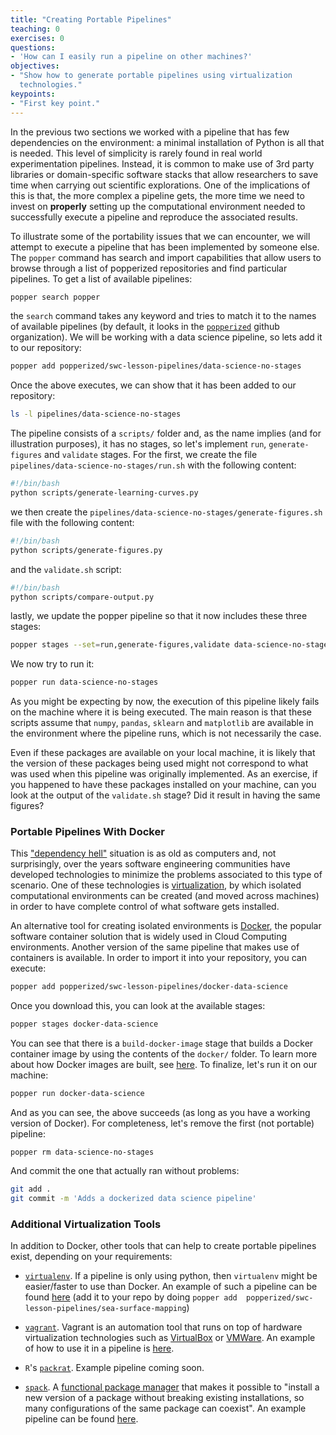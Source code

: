 ```yaml
---
title: "Creating Portable Pipelines"
teaching: 0
exercises: 0
questions:
- 'How can I easily run a pipeline on other machines?'
objectives:
- "Show how to generate portable pipelines using virtualization 
  technologies."
keypoints:
- "First key point."
---
```


In the previous two sections we worked with a pipeline that has few 
dependencies on the environment: a minimal installation of Python is 
all that is needed. This level of simplicity is rarely found in real 
world experimentation pipelines. Instead, it is common to make use of 
3rd party libraries or domain-specific software stacks that allow 
researchers to save time when carrying out scientific explorations. 
One of the implications of this is that, the more complex a pipeline 
gets, the more time we need to invest on **properly** setting up the 
computational environment needed to successfully execute a pipeline 
and reproduce the associated results.

To illustrate some of the portability issues that we can encounter, we 
will attempt to execute a pipeline that has been implemented by 
someone else. The `popper` command has search and import capabilities 
that allow users to browse through a list of popperized repositories 
and find particular pipelines. To get a list of available pipelines:

```bash
popper search popper
```

the `search` command takes any keyword and tries to match it to the 
names of available pipelines (by default, it looks in the 
[`popperized`](https://github.com/popperized) github organization). We 
will be working with a data science pipeline, so lets add it to our 
repository:

```bash
popper add popperized/swc-lesson-pipelines/data-science-no-stages
```

Once the above executes, we can show that it has been added to our 
repository:

```bash
ls -l pipelines/data-science-no-stages
```

The pipeline consists of a `scripts/` folder and, as the name implies 
(and for illustration purposes), it has no stages, so let's implement 
`run`, `generate-figures` and `validate` stages. For the first, we 
create the file `pipelines/data-science-no-stages/run.sh` with the 
following content:

```bash
#!/bin/bash
python scripts/generate-learning-curves.py
```

we then create the 
`pipelines/data-science-no-stages/generate-figures.sh` file with the 
following content:

```bash
#!/bin/bash
python scripts/generate-figures.py
```

and the `validate.sh` script:

```bash
#!/bin/bash
python scripts/compare-output.py
```

lastly, we update the popper pipeline so that it now includes these 
three stages:

```bash
popper stages --set=run,generate-figures,validate data-science-no-stages
```

We now try to run it:

```bash
popper run data-science-no-stages
```

As you might be expecting by now, the execution of this pipeline 
likely fails on the machine where it is being executed. The main 
reason is that these scripts assume that `numpy`, `pandas`, `sklearn` 
and `matplotlib` are available in the environment where the pipeline 
runs, which is not necessarily the case.

Even if these packages are available on your local machine, it is 
likely that the version of these packages being used might not 
correspond to what was used when this pipeline was originally 
implemented. As an exercise, if you happened to have these packages 
installed on your machine, can you look at the output of the 
`validate.sh` stage? Did it result in having the same figures?

### Portable Pipelines With Docker

This ["dependency 
hell"](https://en.wikipedia.org/wiki/Dependency_hell) situation is as 
old as computers and, not surprisingly, over the years software 
engineering communities have developed technologies to minimize the 
problems associated to this type of scenario. One of these 
technologies is 
[virtualization](https://en.wikipedia.org/wiki/Virtualization), by 
which isolated computational environments can be created (and moved 
across machines) in order to have complete control of what software 
gets installed.

An alternative tool for creating isolated environments is 
[Docker](https://en.wikipedia.org/wiki/Docker_(software)), the popular 
software container solution that is widely used in Cloud Computing 
environments. Another version of the same pipeline that makes use of 
containers is available. In order to import it into your repository, 
you can execute:

```bash
popper add popperized/swc-lesson-pipelines/docker-data-science
```

Once you download this, you can look at the available stages:

```bash
popper stages docker-data-science
```

You can see that there is a `build-docker-image` stage that builds a Docker 
container image by using the contents of the `docker/` folder. To 
learn more about how Docker images are built, see 
[here](https://docs.docker.com/engine/reference/commandline/build). To 
finalize, let's run it on our machine:

```bash
popper run docker-data-science
```

And as you can see, the above succeeds (as long as you have a working 
version of Docker). For completeness, let's remove the first (not 
portable) pipeline:

```
popper rm data-science-no-stages
```

And commit the one that actually ran without problems:

```bash
git add .
git commit -m 'Adds a dockerized data science pipeline'
```

### Additional Virtualization Tools

In addition to Docker, other tools that can help to create portable 
pipelines exist, depending on your requirements:

  * [`virtualenv`](https://virtualenv.pypa.io/). If a pipeline is only 
    using python, then `virtualenv` might be easier/faster to use than 
    Docker. An example of such a pipeline can be found 
    [here](https://github.com/popperized/swc-lesson-pipelines/tree/master/pipelines/sea-surface-mapping) 
    (add it to your repo by doing `popper add 
    popperized/swc-lesson-pipelines/sea-surface-mapping`)

  * [`vagrant`](https://www.vagrantup.com/). Vagrant is an automation 
    tool that runs on top of hardware virtualization technologies such 
    as [VirtualBox](https://www.virtualbox.org/) or 
    [VMWare](https://www.vmware.com/products/fusion.html). An example 
    of how to use it in a pipeline is 
    [here](https://github.com/popperized/popper-readthedocs-examples/tree/master/pipelines/linux-cgroups).

  * `R`'s [`packrat`](https://rstudio.github.io/packrat/). Example 
    pipeline coming soon.

  * [`spack`](https://github.com/spack/spack). A [functional package 
    manager](https://en.wikipedia.org/wiki/Nix_package_manager) that 
    makes it possible to "install a new version of a package without 
    breaking existing installations, so many configurations of the 
    same package can coexist". An example pipeline can be found 
    [here](https://github.com/popperized/popper-readthedocs-examples/tree/master/pipelines/mpip).
